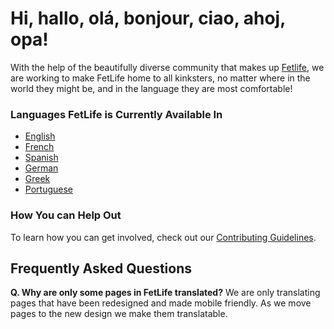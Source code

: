 # Hi, hallo, olá, bonjour, ciao, ahoj, opa!

With the help of the beautifully diverse community that makes up [Fetlife](https://fetlife.com/), we are working to make FetLife home to all kinksters, no matter where in the world they might be, and in the language they are most comfortable!

### Languages FetLife is Currently Available In

- [English](locales/en.yml)
- [French](locales/fr.yml)
- [Spanish](locales/es.yml)
- [German](locales/de.yml)
- [Greek](locales/gr.yml)
- [Portuguese](locales/pt.yml)


### How You can Help Out

To learn how you can get involved, check out our [Contributing Guidelines](CONTRIBUTING.md).


## Frequently Asked Questions

**Q. Why are only some pages in FetLife translated?**
We are only translating pages that have been redesigned and made mobile friendly. As we move pages to the new design we make them translatable.
